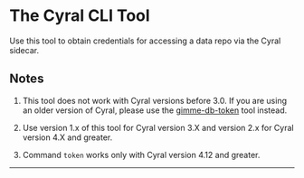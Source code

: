 # The Cyral CLI Tool

Use this tool to obtain credentials for accessing a data repo via the Cyral sidecar.

Notes
-----

1. This tool does not work with Cyral versions before 3.0. If you are using an
older version of Cyral, please use the [gimme-db-token](https://pypi.org/project/cyral-gimme-db-token/)
tool instead.

2. Use version 1.x of this tool for Cyral version 3.X and version 2.x for Cyral version 4.X and greater.

3. Command `token` works only with Cyral version 4.12 and greater.
---
